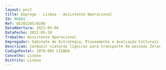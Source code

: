 ```yaml
--- 
layout: post
title: Emprego - Lisboa - Assistente Operacional
Id: 96681
Ref: OE202205/0198
DataAbertura: 2022-05-06
DataFecho: 2022-05-20
Trabalho: Assistente Operacional
Empregador: Gabinete de Estratégia, Planeamento e Avaliação Culturais
Descricao: Conduzir viaturas ligeiras para transporte de pessoas Zelar pela conservação e segurança das viaturas, incluindo a respetiva limpeza e pequenas reparações Participar superiormente a necessidade de serem efetuadas as manutenções preventivas e corretivas das viaturas Garantir a realização das revisões e inspeções das viaturas do GEPAC Apoio à área de expediente na distribuição de correspondência junto dos CTT e de outras entidades.
CodigoPostal: 1070-085 LISBOA
Concelho: Lisboa
Distrito: Lisboa
--- 
```


